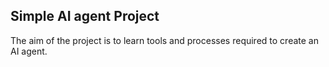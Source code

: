 ## Simple AI agent Project

The aim of the project is to learn tools and processes required to create an AI agent.
